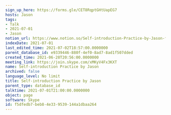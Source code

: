 ```yaml
---
sign_up_here: https://forms.gle/CET8RqptGHtUapEG7
hosts: Jason
tags:
- Talk
- 2021-07-01
- Jason
notion_url: https://www.notion.so/Self-introduction-Practice-by-Jason-f5dfedb7beb84e339539144a1dbaa264
indexDate: 2021-07-01
last_edited_time: 2021-07-02T18:57:00.0000000
parent_database_id: e9339446-880f-4ef0-8ad7-8ad1f507dded
created_time: 2021-06-28T20:56:00.0000000
meeting_link: https://join.skype.com/xMKyV4Fx3KXT
name: Self-introduction Practice by Jason
archived: false
language_level: No limit
title: Self-introduction Practice by Jason
parent_type: database_id
talktime: 2021-07-01T21:00:00.0000000
object: page
software: Skype
id: f5dfedb7-beb8-4e33-9539-144a1dbaa264
---
```







